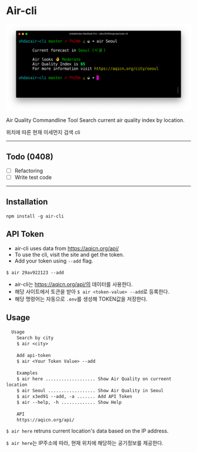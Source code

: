 # Air-cli

![screenshot](screenshot_air-cli.png)

Air Quality Commandline Tool
Search current air quality index by location.

위치에 따른 현재 미세먼지 검색 cli

---

## Todo (0408)

- [ ] Refactoring
- [ ] Write test code

---

## Installation

`npm install -g air-cli`

## API Token

- air-cli uses data from https://aqicn.org/api/
- To use the cli, visit the site and get the token.
- Add your token using `--add` flag.

`$ air 29av922123 --add`

- air-cli는 https://aqicn.org/api/의 데이터를 사용한다.
- 해당 사이트에서 토큰을 받아 `$ air <token-value> --add`로 등록한다.
- 해당 명령어는 자동으로 `.env`를 생성해 TOKEN값을 저장한다.

## Usage

```
  Usage
    Search by city
    $ air <city>

    Add api-token
    $ air <Your Token Value> --add

    Examples
    $ air here ................... Show Air Quality on curreent location
    $ air Seoul .................. Show Air Quality in Seoul
    $ air x3ed91 --add, -a ....... Add API Token
    $ air --help, -h ............. Show Help

    API
    https://aqicn.org/api/
```

`$ air here` retruns current location's data based on the IP address.

`$ air here`는 IP주소에 따라, 현재 위치에 해당하는 공기정보를 제공한다.
